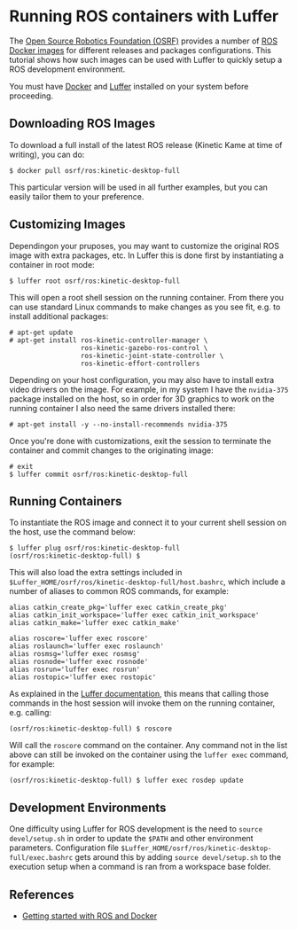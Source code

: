 # Running ROS containers with Luffer

The [Open Source Robotics Foundation (OSRF)](https://www.osrfoundation.org/) provides a number of [ROS Docker images](https://registry.hub.docker.com/_/ros/) for different releases and packages configurations. This tutorial shows how such images can be used with Luffer to quickly setup a ROS development environment.

You must have [Docker](http://docker.com/) and [Luffer](https://github.com/xperroni/luffer) installed on your system before proceeding.

## Downloading ROS Images

To download a full install of the latest ROS release (Kinetic Kame at time of writing), you can do:

    $ docker pull osrf/ros:kinetic-desktop-full

This particular version will be used in all further examples, but you can easily tailor them to your preference.

## Customizing Images

Dependingon your pruposes, you may want to customize the original ROS image with extra packages, etc. In Luffer this is done first by instantiating a container in root mode:

    $ luffer root osrf/ros:kinetic-desktop-full

This will open a root shell session on the running container. From there you can use standard Linux commands to make changes as you see fit, e.g. to install additional packages:

    # apt-get update
    # apt-get install ros-kinetic-controller-manager \
                      ros-kinetic-gazebo-ros-control \
                      ros-kinetic-joint-state-controller \
                      ros-kinetic-effort-controllers

Depending on your host configuration, you may also have to install extra video drivers on the image. For example, in my system I have the `nvidia-375` package installed on the host, so in order for 3D graphics to work on the running container I also need the same drivers installed there:

    # apt-get install -y --no-install-recommends nvidia-375

Once you're done with customizations, exit the session to terminate the container and commit changes to the originating image:

    # exit
    $ luffer commit osrf/ros:kinetic-desktop-full

## Running Containers

To instantiate the ROS image and connect it to your current shell session on the host, use the command below:

    $ luffer plug osrf/ros:kinetic-desktop-full
    (osrf/ros:kinetic-desktop-full) $

This will also load the extra settings included in `$Luffer_HOME/osrf/ros/kinetic-desktop-full/host.bashrc`, which include a number of aliases to common ROS commands, for example:

    alias catkin_create_pkg='luffer exec catkin_create_pkg'
    alias catkin_init_workspace='luffer exec catkin_init_workspace'
    alias catkin_make='luffer exec catkin_make'

    alias roscore='luffer exec roscore'
    alias roslaunch='luffer exec roslaunch'
    alias rosmsg='luffer exec rosmsg'
    alias rosnode='luffer exec rosnode'
    alias rosrun='luffer exec rosrun'
    alias rostopic='luffer exec rostopic'

As explained in the [Luffer documentation](https://github.com/xperroni/luffer/blob/master/README.md), this means that calling those commands in the host session will invoke them on the running container, e.g. calling:

    (osrf/ros:kinetic-desktop-full) $ roscore

Will call the `roscore` command on the container. Any command not in the list above can still be invoked on the container using the `luffer exec` command, for example:

    (osrf/ros:kinetic-desktop-full) $ luffer exec rosdep update

## Development Environments

One difficulty using Luffer for ROS development is the need to `source devel/setup.sh` in order to update the `$PATH` and other environment parameters. Configuration file `$Luffer_HOME/osrf/ros/kinetic-desktop-full/exec.bashrc` gets around this by adding `source devel/setup.sh` to the execution setup when a command is ran from a workspace base folder.

## References

* [Getting started with ROS and Docker](http://wiki.ros.org/docker/Tutorials/Docker)
